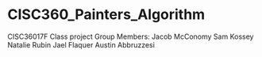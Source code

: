 # CISC360_Painters_Algorithm
CISC36017F Class project
Group Members:
Jacob McConomy
Sam Kossey
Natalie Rubin
Jael Flaquer
Austin Abbruzzesi